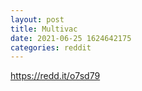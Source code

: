 ```yaml
--- 
layout: post 
title: Multivac 
date: 2021-06-25 1624642175 
categories: reddit 
--- 
```

https://redd.it/o7sd79